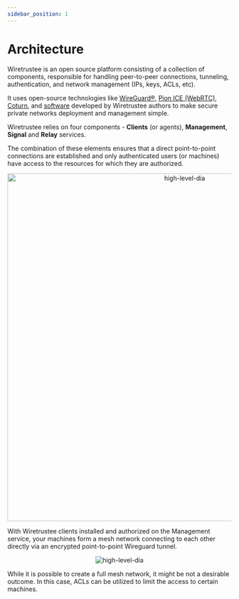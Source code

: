 ```yaml
---
sidebar_position: 1
---
```


# Architecture

Wiretrustee is an open source platform consisting of a collection of components, responsible for handling peer-to-peer connections, tunneling, authentication, and network management (IPs, keys, ACLs, etc).

It uses open-source technologies like [WireGuard®](https://www.wireguard.com/), [Pion ICE (WebRTC)](https://github.com/pion/ice), [Coturn](https://github.com/coturn/coturn),
and [software](https://github.com/wiretrustee/wiretrustee) developed by Wiretrustee authors to make secure private networks deployment and management simple.

Wiretrustee relies on four components - **Clients** (or agents), **Management**, **Signal** and **Relay** services.

The combination of these elements ensures that a direct point-to-point connections are established and only authenticated users (or machines) have access to the resources for which they are authorized.

<p align="center">
    <img src="/img/architecture/high-level-dia.png" alt="high-level-dia" width="781"/>
</p>

With Wiretrustee clients installed and authorized on the Management service, your machines form a mesh network connecting to each other directly via an encrypted point-to-point Wireguard tunnel.

<p align="center">
    <img src="/img/architecture/mesh.png" alt="high-level-dia"/>
</p>

While it is possible to create a full mesh network, it might be not a desirable outcome. In this case, ACLs can be utilized to limit the access to certain machines. 


